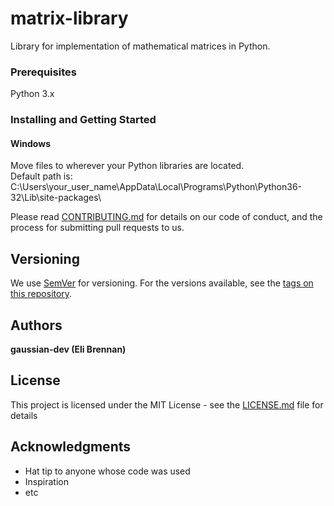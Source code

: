 # matrix-library

Library for implementation of mathematical matrices in Python.

### Prerequisites

Python 3.x


### Installing and Getting Started

#### Windows
Move files to wherever your Python libraries are located.<br />
Default path is: C:\Users\your_user_name\AppData\Local\Programs\Python\Python36-32\Lib\site-packages\

Please read [CONTRIBUTING.md](https://gist.github.com/PurpleBooth/b24679402957c63ec426) for details on our code of conduct, and the process for submitting pull requests to us.

## Versioning

We use [SemVer](http://semver.org/) for versioning. For the versions available, see the [tags on this repository](https://github.com/your/project/tags). 

## Authors

**gaussian-dev (Eli Brennan)**

## License

This project is licensed under the MIT License - see the [LICENSE.md](LICENSE.md) file for details

## Acknowledgments

* Hat tip to anyone whose code was used
* Inspiration
* etc
